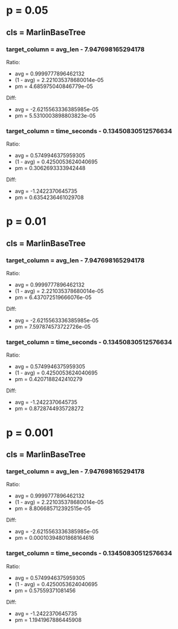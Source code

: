 

# p = 0.05
## cls = MarlinBaseTree
### target_column = avg_len - 7.947698165294178
Ratio:

- avg = 0.9999777896462132
- (1 - avg) = 2.221035378680014e-05
- pm = 4.685975040846779e-05

Diff:

- avg = -2.6215563336385985e-05
- pm = 5.5310003898803823e-05

### target_column = time_seconds - 0.13450830512576634
Ratio:

- avg = 0.5749946375959305
- (1 - avg) = 0.4250053624040695
- pm = 0.3062693333942448

Diff:

- avg = -1.2422370645735
- pm = 0.6354236461029708



# p = 0.01
## cls = MarlinBaseTree
### target_column = avg_len - 7.947698165294178
Ratio:

- avg = 0.9999777896462132
- (1 - avg) = 2.221035378680014e-05
- pm = 6.437072519666076e-05

Diff:

- avg = -2.6215563336385985e-05
- pm = 7.597874573722726e-05

### target_column = time_seconds - 0.13450830512576634
Ratio:

- avg = 0.5749946375959305
- (1 - avg) = 0.4250053624040695
- pm = 0.4207188242410279

Diff:

- avg = -1.2422370645735
- pm = 0.8728744935728272



# p = 0.001
## cls = MarlinBaseTree
### target_column = avg_len - 7.947698165294178
Ratio:

- avg = 0.9999777896462132
- (1 - avg) = 2.221035378680014e-05
- pm = 8.806685712392515e-05

Diff:

- avg = -2.6215563336385985e-05
- pm = 0.00010394801868164616

### target_column = time_seconds - 0.13450830512576634
Ratio:

- avg = 0.5749946375959305
- (1 - avg) = 0.4250053624040695
- pm = 0.57559371081456

Diff:

- avg = -1.2422370645735
- pm = 1.1941967886445908


